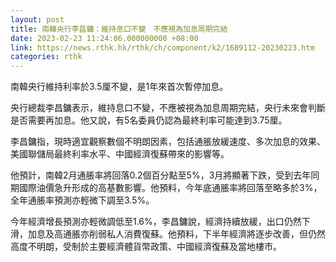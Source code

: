 ```yaml
---
layout: post
title: 南韓央行李昌鏞：維持息口不變　不應視為加息周期完結
date: 2023-02-23 11:24:06.000000000 +08:00
link: https://news.rthk.hk/rthk/ch/component/k2/1689112-20230223.htm
categories: rthk
---
```


南韓央行維持利率於3.5厘不變，是1年來首次暫停加息。

央行總裁李昌鏞表示，維持息口不變，不應被視為加息周期完結，央行未來會判斷是否需要再加息。他又說，有5名委員仍認為最終利率可能達到3.75厘。

李昌鏞指，現時適宜觀察數個不明朗因素，包括通脹放緩速度、多次加息的效果、美國聯儲局最終利率水平、中國經濟復蘇帶來的影響等。

他預計，南韓2月通脹率將回落0.2個百分點至5%，3月將顯著下跌，受到去年同期國際油價急升形成的高基數影響。他預料，今年底通脹率將回落至略多於3%，全年通脹率預測亦輕微下調至3.5%。

今年經濟增長預測亦輕微調低至1.6%，李昌鏞說，經濟持續放緩，出口仍然下滑，加息及高通脹亦削弱私人消費復蘇。他預料，下半年經濟將逐步改善，但仍然高度不明朗，受制於主要經濟體貨幣政策、中國經濟復蘇及當地樓市。
